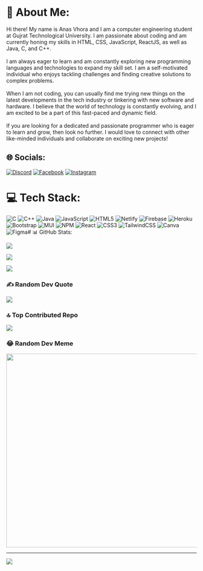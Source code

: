 # 💫 About Me:

Hi there! My name is Anas Vhora and I am a computer engineering student at Gujrat Technological University. I am passionate about coding and am currently honing my skills in HTML, CSS, JavaScript, ReactJS, as well as Java, C, and C++.<br><br>I am always eager to learn and am constantly exploring new programming languages and technologies to expand my skill set. I am a self-motivated individual who enjoys tackling challenges and finding creative solutions to complex problems.<br><br>When I am not coding, you can usually find me trying new things on the latest developments in the tech industry or tinkering with new software and hardware. I believe that the world of technology is constantly evolving, and I am excited to be a part of this fast-paced and dynamic field.<br><br>If you are looking for a dedicated and passionate programmer who is eager to learn and grow, then look no further. I would love to connect with other like-minded individuals and collaborate on exciting new projects!

## 🌐 Socials:

[![Discord](https://img.shields.io/badge/Discord-%237289DA.svg?logo=discord&logoColor=white)](https://discord.gg/Anasvhora#1461) [![Facebook](https://img.shields.io/badge/Facebook-%231877F2.svg?logo=Facebook&logoColor=white)](https://facebook.com/https://www.facebook.com/anas.vhora.710?mibextid=ZbWKwL) [![Instagram](https://img.shields.io/badge/Instagram-%23E4405F.svg?logo=Instagram&logoColor=white)](https://instagram.com/vhora_anas__) 

# 💻 Tech Stack:

![C](https://img.shields.io/badge/c-%2300599C.svg?style=for-the-badge&logo=c&logoColor=white) ![C++](https://img.shields.io/badge/c++-%2300599C.svg?style=for-the-badge&logo=c%2B%2B&logoColor=white) ![Java](https://img.shields.io/badge/java-%23ED8B00.svg?style=for-the-badge&logo=java&logoColor=white) ![JavaScript](https://img.shields.io/badge/javascript-%23323330.svg?style=for-the-badge&logo=javascript&logoColor=%23F7DF1E) ![HTML5](https://img.shields.io/badge/html5-%23E34F26.svg?style=for-the-badge&logo=html5&logoColor=white) ![Netlify](https://img.shields.io/badge/netlify-%23000000.svg?style=for-the-badge&logo=netlify&logoColor=#00C7B7) ![Firebase](https://img.shields.io/badge/firebase-%23039BE5.svg?style=for-the-badge&logo=firebase) ![Heroku](https://img.shields.io/badge/heroku-%23430098.svg?style=for-the-badge&logo=heroku&logoColor=white) ![Bootstrap](https://img.shields.io/badge/bootstrap-%23563D7C.svg?style=for-the-badge&logo=bootstrap&logoColor=white) ![MUI](https://img.shields.io/badge/MUI-%230081CB.svg?style=for-the-badge&logo=material-ui&logoColor=white) ![NPM](https://img.shields.io/badge/NPM-%23000000.svg?style=for-the-badge&logo=npm&logoColor=white) ![React](https://img.shields.io/badge/react-%2320232a.svg?style=for-the-badge&logo=react&logoColor=%2361DAFB) ![CSS3](https://img.shields.io/badge/css3-%231572B6.svg?style=for-the-badge&logo=css3&logoColor=white) ![TailwindCSS](https://img.shields.io/badge/tailwindcss-%2338B2AC.svg?style=for-the-badge&logo=tailwind-css&logoColor=white) ![Canva](https://img.shields.io/badge/Canva-%2300C4CC.svg?style=for-the-badge&logo=Canva&logoColor=white) 	![Figma](https://img.shields.io/badge/figma-%23F24E1E.svg?style=for-the-badge&logo=figma&logoColor=white)# 📊 GitHub Stats:

![](https://github-readme-stats.vercel.app/api?username=anasvhora284&theme=dark&hide_border=false&include_all_commits=false&count_private=false)<br/>

![](https://github-readme-streak-stats.herokuapp.com/?user=anasvhora284&theme=dark&hide_border=false)<br/>

![](https://github-readme-stats.vercel.app/api/top-langs/?username=anasvhora284&theme=dark&hide_border=false&include_all_commits=false&count_private=false&layout=compact)

### ✍️ Random Dev Quote

![](https://quotes-github-readme.vercel.app/api?type=horizontal&theme=dark)

### 🔝 Top Contributed Repo

![](https://github-contributor-stats.vercel.app/api?username=anasvhora284&limit=5&theme=dark&combine_all_yearly_contributions=true)

### 😂 Random Dev Meme

<img src="https://rm.up.railway.app/" width="512px"/>

---

[![](https://visitcount.itsvg.in/api?id=anasvhora284&icon=4&color=0)](https://visitcount.itsvg.in)

<!-- Proudly created with GPRM ( https://gprm.itsvg.in ) -->

